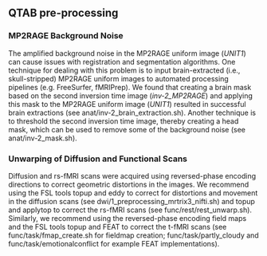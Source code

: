## QTAB pre-processing

### MP2RAGE Background Noise
The amplified background noise in the MP2RAGE uniform image (*UNIT1*) can cause issues with registration and segmentation algorithms. One technique for dealing with this problem is to input brain-extracted (i.e., skull-stripped) MP2RAGE uniform images to automated processing pipelines (e.g. FreeSurfer, fMRIPrep). We found that creating a brain mask based on the second inversion time image (*inv-2_MP2RAGE*) and applying this mask to the MP2RAGE uniform image (*UNIT1*) resulted in successful brain extractions (see anat/inv-2_brain_extraction.sh). Another technique is to threshold the second inversion time image, thereby creating a head mask, which can be used to remove some of the background noise (see anat/inv-2_mask.sh).

### Unwarping of Diffusion and Functional Scans
Diffusion and rs-fMRI scans were acquired using reversed-phase encoding directions to correct geometric distortions in the images. We recommend using the FSL tools topup and eddy to correct for distortions and movement in the diffusion scans (see dwi/1_preprocessing_mrtrix3_nifti.sh) and topup and applytop to correct the rs-fMRI scans (see func/rest/rest_unwarp.sh). Similarly, we recommend using the reversed-phase encoding field maps and the FSL tools topup and FEAT to correct the t-fMRI scans (see func/task/fmap_create.sh for fieldmap creation; func/task/partly_cloudy and func/task/emotionalconflict for example FEAT implementations). 
